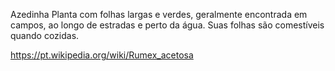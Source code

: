 Azedinha
Planta com folhas largas e verdes, geralmente encontrada em campos, ao longo de estradas e perto da água. Suas folhas são comestíveis quando cozidas.

https://pt.wikipedia.org/wiki/Rumex_acetosa
